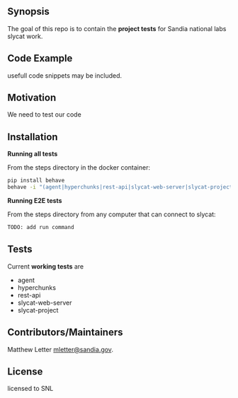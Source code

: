 ## Synopsis

The goal of this repo is to contain the **project tests** for Sandia national labs slycat work.

## Code Example

usefull code snippets may be included.

## Motivation

We need to test our code

## Installation

**Running all tests**

From the steps directory in the docker container:
```bash
pip install behave
behave -i "(agent|hyperchunks|rest-api|slycat-web-server|slycat-project)"
```
**Running E2E tests**

From the steps directory from any computer that can connect to slycat:

```bash
TODO: add run command
```

## Tests

Current **working tests** are
- agent
- hyperchunks
- rest-api
- slycat-web-server
- slycat-project

## Contributors/Maintainers 

Matthew Letter mletter@sandia.gov.

## License

licensed to SNL
